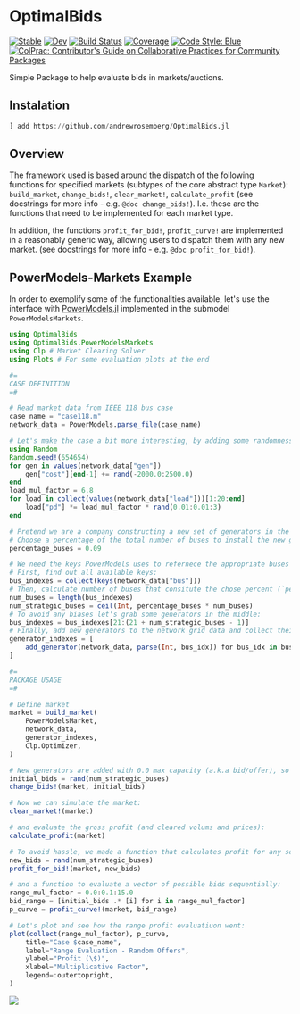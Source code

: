 # OptimalBids

[![Stable](https://img.shields.io/badge/docs-stable-blue.svg)](https://andrewrosemberg.github.io/OptimalBids.jl/stable)
[![Dev](https://img.shields.io/badge/docs-dev-blue.svg)](https://andrewrosemberg.github.io/OptimalBids.jl/dev)
[![Build Status](https://github.com/andrewrosemberg/OptimalBids.jl/actions/workflows/JuliaNightly.yml/badge.svg?branch=main)](https://github.com/andrewrosemberg/OptimalBids.jl/actions/workflows/JuliaNightly.yml?query=branch%3Amain)
[![Coverage](https://codecov.io/gh/andrewrosemberg/OptimalBids.jl/branch/main/graph/badge.svg)](https://codecov.io/gh/andrewrosemberg/OptimalBids.jl)
[![Code Style: Blue](https://img.shields.io/badge/code%20style-blue-4495d1.svg)](https://github.com/andrewrosemberg/BlueStyle)
[![ColPrac: Contributor's Guide on Collaborative Practices for Community Packages](https://img.shields.io/badge/ColPrac-Contributor's%20Guide-blueviolet)](https://github.com/SciML/ColPrac)

Simple Package to help evaluate bids in markets/auctions.

## Instalation

```julia
] add https://github.com/andrewrosemberg/OptimalBids.jl
```

## Overview

The framework used is based around the dispatch of the following functions for specified markets (subtypes of the core abstract type `Market`):
`build_market`, `change_bids!`, `clear_market!`, `calculate_profit` (see docstrings for more info - e.g. `@doc change_bids!`). I.e. these are the functions that need to be implemented for each market type.

In addition, the functions `profit_for_bid!`, `profit_curve!` are implemented in a reasonably generic way, allowing users to dispatch them with any new market. (see docstrings for more info - e.g. `@doc profit_for_bid!`).

## PowerModels-Markets Example

In order to exemplify some of the functionalities available, let's use the interface with [PowerModels.jl](https://github.com/lanl-ansi/PowerModels.jl) implemented in the submodel `PowerModelsMarkets`.


```julia
using OptimalBids
using OptimalBids.PowerModelsMarkets
using Clp # Market Clearing Solver
using Plots # For some evaluation plots at the end

#=
CASE DEFINITION
=#

# Read market data from IEEE 118 bus case
case_name = "case118.m"
network_data = PowerModels.parse_file(case_name)

# Let's make the case a bit more interesting, by adding some randomness to existing generators costs and available load.
using Random
Random.seed!(654654)
for gen in values(network_data["gen"])
    gen["cost"][end-1] += rand(-2000.0:2500.0)
end
load_mul_factor = 6.8
for load in collect(values(network_data["load"]))[1:20:end]
    load["pd"] *= load_mul_factor * rand(0.01:0.01:3)
end

# Pretend we are a company constructing a new set of generators in the grid.
# Choose a percentage of the total number of buses to install the new generators:
percentage_buses = 0.09

# We need the keys PowerModels uses to refernece the appropriate buses in it's network data dictionary.
# First, find out all available keys:
bus_indexes = collect(keys(network_data["bus"]))
# Then, calculate number of buses that consitute the chose percent (`percentage_buses`):
num_buses = length(bus_indexes)
num_strategic_buses = ceil(Int, percentage_buses * num_buses)
# To avoid any biases let's grab some generators in the middle:
bus_indexes = bus_indexes[21:(21 + num_strategic_buses - 1)]
# Finally, add new generators to the network grid data and collect their refernece keys.
generator_indexes = [
    add_generator(network_data, parse(Int, bus_idx)) for bus_idx in bus_indexes
]

#=
PACKAGE USAGE
=#

# Define market
market = build_market(
    PowerModelsMarket,
    network_data,
    generator_indexes,
    Clp.Optimizer,
)

# New generators are added with 0.0 max capacity (a.k.a bid/offer), so lets change their volume offers:
initial_bids = rand(num_strategic_buses)
change_bids!(market, initial_bids)

# Now we can simulate the market:
clear_market!(market)

# and evaluate the gross profit (and cleared volums and prices):
calculate_profit(market)

# To avoid hassle, we made a function that calculates profit for any set of bids/offers:
new_bids = rand(num_strategic_buses)
profit_for_bid!(market, new_bids)

# and a function to evaluate a vector of possible bids sequentially:
range_mul_factor = 0.0:0.1:15.0
bid_range = [initial_bids .* [i] for i in range_mul_factor]
p_curve = profit_curve!(market, bid_range)

# Let's plot and see how the range profit evaluatiuon went:
plot(collect(range_mul_factor), p_curve,
    title="Case $case_name",
    label="Range Evaluation - Random Offers",
    ylabel="Profit (\$)",
    xlabel="Multiplicative Factor",
    legend=:outertopright,
)
```
![](https://github.com/andrewrosemberg/PortfolioOpt/blob/master/docs/src/assets/profit_curve.png?raw=true)